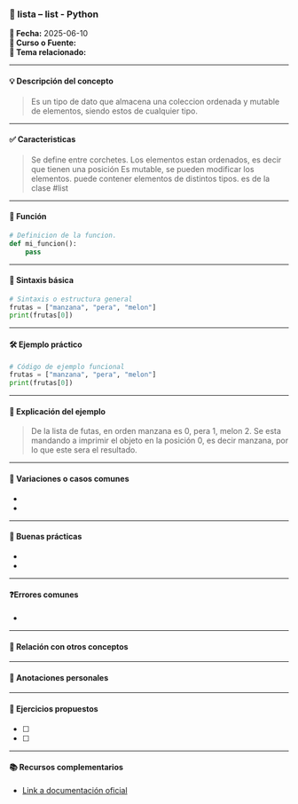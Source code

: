 

### 🐍 lista – list - Python

**📅 Fecha:** 2025-06-10  
**📘 Curso o Fuente:**  
**📍 Tema relacionado:**  

---

#### 💡 Descripción del concepto  
> Es un tipo de dato que almacena una coleccion ordenada y mutable de elementos, siendo estos de cualquier tipo. 

---
#### ✅ Caracteristicas

> Se define entre corchetes. 
> Los elementos estan ordenados, es decir que tienen una posición
> Es mutable, se pueden modificar los elementos. 
> puede contener elementos de distintos tipos. 
> es de la clase #list

---


#### 🔧 Función  
```python
# Definicion de la funcion. 
def mi_funcion():
    pass
```

---


#### 📌 Sintaxis básica  
```python
# Sintaxis o estructura general
frutas = ["manzana", "pera", "melon"]  
print(frutas[0])
```


---

#### 🛠 Ejemplo práctico  
```python
# Código de ejemplo funcional
frutas = ["manzana", "pera", "melon"]  
print(frutas[0])
```

---

#### 🧠 Explicación del ejemplo  
> De la lista de futas, en orden manzana es 0, pera 1, melon 2. Se esta mandando a imprimir el objeto en la posición 0, es decir manzana, por lo que este sera el resultado. 

---

#### 🧪 Variaciones o casos comunes  
-  
-  

---

#### 🧭 Buenas prácticas  
-  
-  

---

#### ❓Errores comunes  
-  

---

#### 🧩 Relación con otros conceptos  
>  

---

#### 📝 Anotaciones personales  
>  

---

#### 🔁 Ejercicios propuestos  
- [ ]  
- [ ]  

---

#### 📚 Recursos complementarios  
- [Link a documentación oficial](https://docs.python.org/3/)
